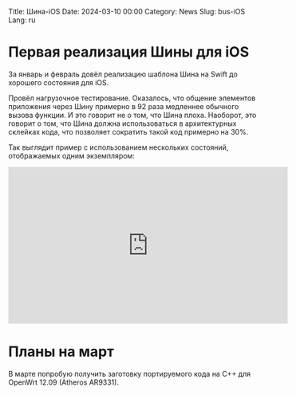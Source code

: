 Title: Шина-iOS
Date: 2024-03-10 00:00
Category: News
Slug: bus-iOS
Lang: ru

# Первая реализация Шины для iOS

За январь и февраль довёл реализацию шаблона Шина на Swift до хорошего состояния
для iOS.

Провёл нагрузочное тестирование. Оказалось, что общение элементов
приложения через Шину примерно в 92 раза медленнее обычного вызова функции.
И это говорит не о том, что Шина плоха. Наоборот, это говорит о том, что
Шина должна использоваться в архитектурных склейках кода, что позволяет
сократить такой код примерно на 30%.

Так выглядит пример с использованием нескольких состояний, отображаемых
одним экземпляром:

<iframe width="560" height="315" src="https://www.youtube.com/embed/xviaEbSd54o?si=7oZRU4Sjp3Hc5mX3" title="YouTube video player" frameborder="0" allow="accelerometer; autoplay; clipboard-write; encrypted-media; gyroscope; picture-in-picture; web-share" allowfullscreen></iframe>

# Планы на март

В марте попробую получить заготовку портируемого кода на C++ для OpenWrt 12.09 (Atheros AR9331).

